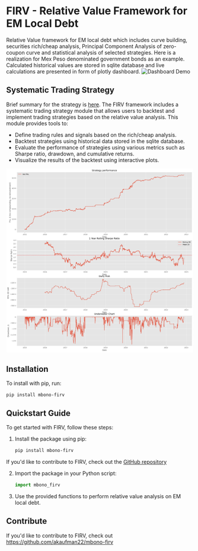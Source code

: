 FIRV - Relative Value Framework for EM Local Debt
======

Relative Value framework for EM local debt which includes curve building, securities rich/cheap analysis, Principal Component Analysis of zero-coupon curve and statistical analysis of selected strategies. Here is a realization for Mex Peso denominated government bonds as an example. Calculated historical values are stored in sqlite database and live calculations are presented in form of plotly dashboard.
![Dashboard Demo](dashboarddemo.gif)

Systematic Trading Strategy
---------------------------

Brief summary for the strategy is [here](./Summary.pdf). The FIRV framework includes a systematic trading strategy module that allows users to backtest and implement trading strategies based on the relative value analysis. This module provides tools to:

- Define trading rules and signals based on the rich/cheap analysis.
- Backtest strategies using historical data stored in the sqlite database.
- Evaluate the performance of strategies using various metrics such as Sharpe ratio, drawdown, and cumulative returns.
- Visualize the results of the backtest using interactive plots.

![Strategy Performance](output.png)

Installation
------------

To install with pip, run:

    pip install mbono-firv

Quickstart Guide
----------------

To get started with FIRV, follow these steps:

1. Install the package using pip:
    ```bash
    pip install mbono-firv
If you'd like to contribute to FIRV, check out the [GitHub repository](https://github.com/akaufman22/mbono-firv)

2. Import the package in your Python script:
    ```python
    import mbono_firv
    ```

3. Use the provided functions to perform relative value analysis on EM local debt.

Contribute
----------

If you'd like to contribute to FIRV, check out https://github.com/akaufman22/mbono-firv
